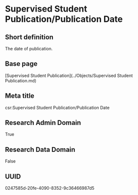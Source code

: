 # Supervised Student Publication/Publication Date
## Short definition
The date of publication.
## Base page
[Supervised Student Publication](../Objects/Supervised Student Publication.md)
## Meta title
csr:Supervised Student Publication/Publication Date
## Research Admin Domain
True
## Research Data Domain
False
## UUID
0247585d-20fe-4090-8352-9c36466987d5
